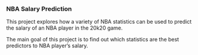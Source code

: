 ### NBA Salary Prediction

This project explores how a variety of NBA statistics can be used to predict the salary of an NBA player in the 20k20 game.

The main goal of this project is to find out which statistics are the best predictors to NBA player’s salary.
